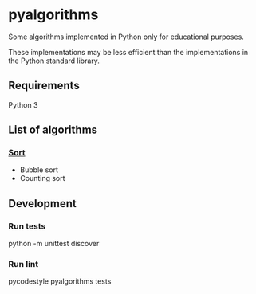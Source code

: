 # pyalgorithms
Some algorithms implemented in Python only for educational purposes.

These implementations may be less efficient than the implementations in the Python standard library.

## Requirements

Python 3

## List of algorithms

### [Sort](/sort)

* Bubble sort
* Counting sort

## Development

### Run tests

python -m unittest discover

### Run lint

pycodestyle pyalgorithms tests
